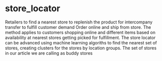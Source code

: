 # store_locator
Retailers to find a nearest store to replenish the product for intercompany transfer to fulfill customer demand
Order online and ship from store. 
The method applies to customers shopping online and different items based on availability at nearest stores getting
picked for fulfillment.
The store locator can be advanced using machine learning algoriths to find the nearest set of stores, creating clusters
for the stores by location groups.
The set of stores in our article we are calling as buddy stores
